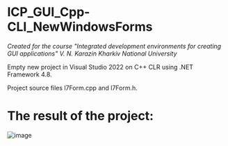 # ICP_GUI_Cpp-CLI_NewWindowsForms
_Created for the course "Integrated development environments for creating GUI applications" V. N. Karazin Kharkiv National University_

Empty new project in Visual Studio 2022 on C++ CLR using .NET Framework 4.8.

Project source files l7Form.cpp and l7Form.h.

# The result of the project:
![image](https://github.com/DarkCard1nal/ICP_GUI_Cpp-CLI_NewWindowsForms/assets/34416583/08653aea-12fb-4443-b01d-a256b1bb41a0)
